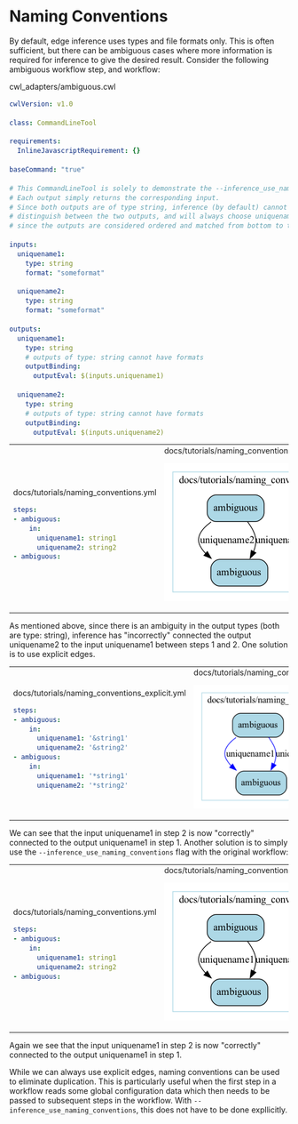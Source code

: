 # Naming Conventions

By default, edge inference uses types and file formats only. This is often sufficient, but there can be ambiguous cases where more information is required for inference to give the desired result. Consider the following ambiguous workflow step, and workflow:

cwl_adapters/ambiguous.cwl

```yaml
cwlVersion: v1.0

class: CommandLineTool

requirements:
  InlineJavascriptRequirement: {}

baseCommand: "true"

# This CommandLineTool is solely to demonstrate the --inference_use_naming_conventions feature.
# Each output simply returns the corresponding input.
# Since both outputs are of type string, inference (by default) cannot
# distinguish between the two outputs, and will always choose uniquename2
# since the outputs are considered ordered and matched from bottom to top.

inputs:
  uniquename1:
    type: string
    format: "someformat"

  uniquename2:
    type: string
    format: "someformat"

outputs:
  uniquename1:
    type: string
    # outputs of type: string cannot have formats
    outputBinding:
      outputEval: $(inputs.uniquename1)

  uniquename2:
    type: string
    # outputs of type: string cannot have formats
    outputBinding:
      outputEval: $(inputs.uniquename2)
```

<table>
<tr>
<td>
docs/tutorials/naming_conventions.yml

```yaml
steps:
- ambiguous:
    in:
      uniquename1: string1
      uniquename2: string2
- ambiguous:
```
</td>
<td>
docs/tutorials/naming_conventions.yml_no_flag.png

![naming_conventions_no_flag](naming_conventions.yml_no_flag.png)

</td>
</tr>
</table>

As mentioned above, since there is an ambiguity in the output types (both are type: string), inference has "incorrectly" connected the output uniquename2 to the input uniquename1 between steps 1 and 2. One solution is to use explicit edges.

<table>
<tr>
<td>
docs/tutorials/naming_conventions_explicit.yml

```yaml
steps:
- ambiguous:
    in:
      uniquename1: '&string1'
      uniquename2: '&string2'
- ambiguous:
    in:
      uniquename1: '*string1'
      uniquename2: '*string2'
```
</td>
<td>
docs/tutorials/naming_conventions_explicit.yml.gv.png

![naming_conventions_explicit](naming_conventions_explicit.yml.gv.png)

</td>
</tr>
</table>

We can see that the input uniquename1 in step 2 is now "correctly" connected to the output uniquename1 in step 1. Another solution is to simply use the `--inference_use_naming_conventions` flag with the original workflow:

<table>
<tr>
<td>
docs/tutorials/naming_conventions.yml

```yaml
steps:
- ambiguous:
    in:
      uniquename1: string1
      uniquename2: string2
- ambiguous:
```
</td>
<td>
docs/tutorials/naming_conventions.yml_with_flag.png

![naming_conventions_no_flag](naming_conventions.yml_with_flag.png)

</td>
</tr>
</table>

Again we see that the input uniquename1 in step 2 is now "correctly" connected to the output uniquename1 in step 1.

While we can always use explicit edges, naming conventions can be used to eliminate duplication. This is particularly useful when the first step in a workflow reads some global configuration data which then needs to be passed to subsequent steps in the workflow. With `--inference_use_naming_conventions`, this does not have to be done expllicitly.